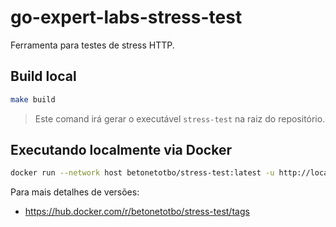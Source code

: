 # go-expert-labs-stress-test

Ferramenta para testes de stress HTTP.

## Build local

```bash
make build
```

> Este comand irá gerar o executável `stress-test` na raiz do repositório.

## Executando localmente via Docker

```bash
docker run --network host betonetotbo/stress-test:latest -u http://localhost:8080 -H API_KEY:abc123 -r 1200 -c 50
```

Para mais detalhes de versões:
- https://hub.docker.com/r/betonetotbo/stress-test/tags